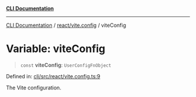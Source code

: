 [**CLI Documentation**](../../../README.md)

***

[CLI Documentation](../../../README.md) / [react/vite.config](../README.md) / viteConfig

# Variable: viteConfig

> `const` **viteConfig**: `UserConfigFnObject`

Defined in: [cli/src/react/vite.config.ts:9](https://github.com/stonemjs/cli/blob/f139573d7f6e29779d41fb031ed261bfcad59d09/src/react/vite.config.ts#L9)

The Vite configuration.
